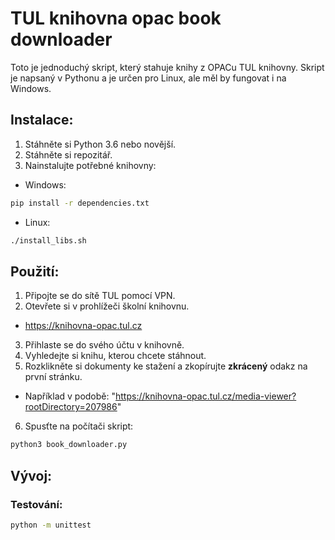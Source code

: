 # TUL knihovna opac book downloader

Toto je jednoduchý skript, který stahuje knihy z OPACu TUL knihovny. Skript je napsaný v Pythonu a je určen pro Linux, ale měl by fungovat i na Windows.

## Instalace:

1. Stáhněte si Python 3.6 nebo novější.
2. Stáhněte si repozitář.
3. Nainstalujte potřebné knihovny:

- Windows: 
```cmd
pip install -r dependencies.txt
```

- Linux: 
```bash
./install_libs.sh
```

## Použití:

1. Připojte se do sítě TUL pomocí VPN.
2. Otevřete si v prohlížeči školní knihovnu.
- https://knihovna-opac.tul.cz
3. Přihlaste se do svého účtu v knihovně.
4. Vyhledejte si knihu, kterou chcete stáhnout.
5. Rozklikněte si dokumenty ke stažení a zkopírujte **zkrácený** odakz na první stránku.
- Například v podobě: "https://knihovna-opac.tul.cz/media-viewer?rootDirectory=207986"
6. Spusťte na počítači skript:
```bash
python3 book_downloader.py
```

## Vývoj:
### Testování:
```bash
python -m unittest
```